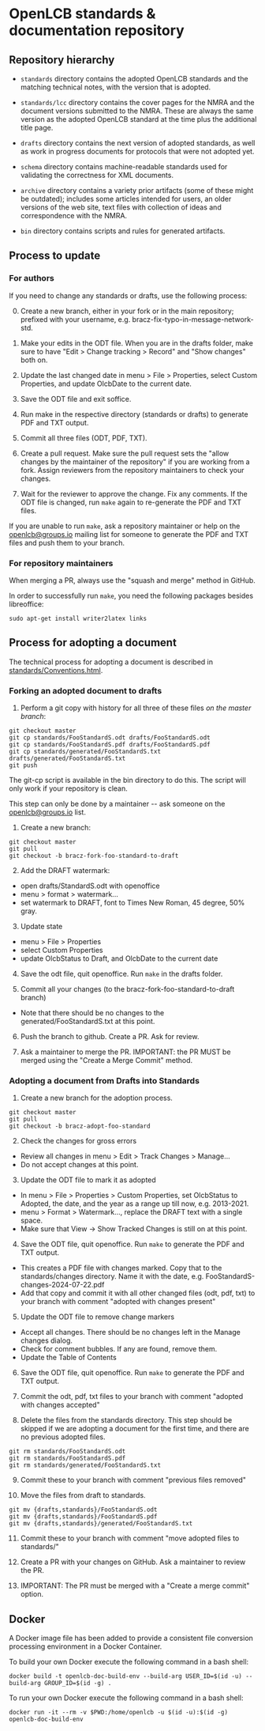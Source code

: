 # OpenLCB standards & documentation repository

## Repository hierarchy

- `standards` directory contains the adopted OpenLCB standards and the matching
  technical notes, with the version that is adopted.
  
- `standards/lcc` directory contains the cover pages for the NMRA and the
  document versions submitted to the NMRA. These are always the same version as
  the adopted OpenLCB standard at the time plus the additional title page.
  
- `drafts` directory contains the next version of adopted standards, as well as
  work in progress documents for protocols that were not adopted yet.
  
- `schema` directory contains machine-readable standards used for validating
  the correctness for XML documents.
  
- `archive` directory contains a variety prior artifacts (some of these might
  be outdated); includes some articles intended for users, an older versions of
  the web site, text files with collection of ideas and correspondence with the
  NMRA.

- `bin` directory contains scripts and rules for generated artifacts.

## Process to update

### For authors

If you need to change any standards or drafts, use the following process:

0. Create a new branch, either in your fork or in the main repository; prefixed
   with your username, e.g. bracz-fix-typo-in-message-network-std.

1. Make your edits in the ODT file. When you are in the drafts folder, make
   sure to have "Edit > Change tracking > Record" and "Show changes" both on.

2. Update the last changed date in menu > File > Properties, select Custom
   Properties, and update OlcbDate to the current date.
   
4. Save the ODT file and exit soffice.

5. Run make in the respective directory (standards or drafts) to generate PDF
   and TXT output.

6. Commit all three files (ODT, PDF, TXT).

7. Create a pull request. Make sure the pull request sets the "allow changes by
   the maintainer of the repository" if you are working from a fork. Assign
   reviewers from the repository maintainers to check your changes.

8. Wait for the reviewer to approve the change. Fix any comments. If the ODT
   file is changed, run `make` again to re-generate the PDF and TXT files.

If you are unable to run `make`, ask a repository maintainer or help on the
openlcb@groups.io mailing list for someone to generate the PDF and TXT files
and push them to your branch.

### For repository maintainers

When merging a PR, always use the "squash and merge" method in GitHub.

In order to successfully run `make`, you need the following packages besides
libreoffice:

```
sudo apt-get install writer2latex links
```

## Process for adopting a document

The technical process for adopting a document is described in
[standards/Conventions.html](standards/Conventions.html).

### Forking an adopted document to drafts

1. Perform a git copy with history for all three of these files *on the master branch*:

```
git checkout master
git cp standards/FooStandardS.odt drafts/FooStandardS.odt
git cp standards/FooStandardS.pdf drafts/FooStandardS.pdf
git cp standards/generated/FooStandardS.txt drafts/generated/FooStandardS.txt
git push
```
  
  The git-cp script is available in the bin directory to do this. The script
  will only work if your repository is clean.
  
  This step can only be done by a maintainer -- ask someone on the
  openlcb@groups.io list.

1. Create a new branch:

```
git checkout master
git pull
git checkout -b bracz-fork-foo-standard-to-draft
```

2. Add the DRAFT watermark:

  - open drafts/StandardS.odt with openoffice
  - menu > format > watermark...
  - set watermark to DRAFT, font to Times New Roman, 45 degree, 50% gray.

3. Update state

  - menu > File > Properties
  - select Custom Properties
  - update OlcbStatus to Draft, and OlcbDate to the current date

4. Save the odt file, quit openoffice. Run `make` in the drafts folder.

5. Commit all your changes (to the bracz-fork-foo-standard-to-draft branch)

  - Note that there should be no changes to the generated/FooStandardS.txt at
    this point.

6. Push the branch to github. Create a PR. Ask for review.

7. Ask a maintainer to merge the PR. IMPORTANT: the PR MUST be merged using the
   "Create a Merge Commit" method.


### Adopting a document from Drafts into Standards

1. Create a new branch for the adoption process.

```
git checkout master
git pull
git checkout -b bracz-adopt-foo-standard
```

2. Check the changes for gross errors

  - Review all changes in menu > Edit > Track Changes > Manage...
  - Do not accept changes at this point.

3. Update the ODT file to mark it as adopted

  - In menu > File > Properties > Custom Properties, set OlcbStatus to Adopted,
    the date, and the year as a range up till now, e.g. 2013-2021.
  - menu > Format > Watermark..., replace the DRAFT text with a single space.
  - Make sure that View -> Show Tracked Changes is still on at this point.

4. Save the ODT file, quit openoffice. Run `make` to generate the PDF and TXT
   output.

  - This creates a PDF file with changes marked.  Copy that to the 
    standards/changes directory. Name it with the date, 
    e.g. FooStandardS-changes-2024-07-22.pdf
  - Add that copy and commit it with all other changed files (odt, pdf, txt) to
    your branch with comment "adopted with changes present"
    
5. Update the ODT file to remove change markers

  - Accept all changes. There should be no changes left in the Manage changes
    dialog.
  - Check for comment bubbles.  If any are found, remove them.
  - Update the Table of Contents
    
6. Save the ODT file, quit openoffice. Run `make` to generate the PDF and TXT
   output.
   
7. Commit the odt, pdf, txt files to your branch 
   with comment "adopted with changes accepted"

8. Delete the files from the standards directory. This step should be skipped
   if we are adopting a document for the first time, and there are no previous
   adopted files.

```
git rm standards/FooStandardS.odt
git rm standards/FooStandardS.pdf
git rm standards/generated/FooStandardS.txt
```

9. Commit these to your branch with comment "previous files removed"

10. Move the files from draft to standards.

```
git mv {drafts,standards}/FooStandardS.odt
git mv {drafts,standards}/FooStandardS.pdf
git mv {drafts,standards}/generated/FooStandardS.txt
```

11. Commit these to your branch with comment "move adopted files to standards/"

12. Create a PR with your changes on GitHub. Ask a maintainer to review the PR.

13. IMPORTANT: The PR must be merged with a "Create a merge commit" option.

## Docker
A Docker image file has been added to provide a consistent file conversion processing environment in a Docker Container.

To build your own Docker execute the following command in a bash shell:

```
docker build -t openlcb-doc-build-env --build-arg USER_ID=$(id -u) --build-arg GROUP_ID=$(id -g) . 
```

To run your own Docker execute the following command in a bash shell:

```
docker run -it --rm -v $PWD:/home/openlcb -u $(id -u):$(id -g) openlcb-doc-build-env
```
